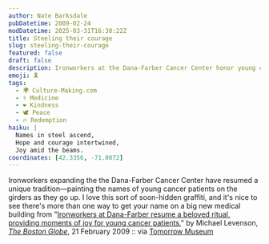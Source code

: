 ```yaml
---
author: Nate Barksdale
pubDatetime: 2009-02-24
modDatetime: 2025-03-31T16:30:22Z
title: Steeling their courage
slug: steeling-their-courage
featured: false
draft: false
description: Ironworkers at the Dana-Farber Cancer Center honor young cancer patients with a heartfelt tradition of painting their names on structural girders.
emoji: 🎗️
tags:
  - 🌍 Culture-Making.com
  - ⚕️ Medicine
  - ❤️ Kindness
  - 🕊️ Peace
  - 🔥 Redemption
haiku: |
  Names in steel ascend,  
  Hope and courage intertwined,  
  Joy amid the beams.
coordinates: [42.3356, -71.0872]
---
```


Ironworkers expanding the the Dana-Farber Cancer Center have resumed a unique tradition—painting the names of young cancer patients on the girders as they go up. I love this sort of soon-hidden graffiti, and it's nice to see there's more than one way to get your name on a big new medical building
from "[Ironworkers at Dana-Farber resume a beloved ritual, providing moments of joy for young cancer patients](http://web.archive.org/web/20150424173617/http://www.boston.com/news/local/massachusetts/articles/2009/02/21/steeling_their_courage/)," by Michael Levenson, [_The Boston Globe_](http://web.archive.org/web/20150424173617/http://www.boston.com/news/local/massachusetts/articles/2009/02/21/steeling_their_courage/), 21 February 2009 :: via [Tomorrow Museum](https://www.google.com/search?q=%22Tomorrow%20Museum%22%20tomorrowmuseum.com)
